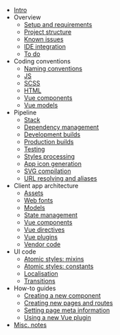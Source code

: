 
- [Intro](README.md)
- Overview
	- [Setup and requirements](overview/setup.md)
	- [Project structure](overview/project-structure.md)
	- [Known issues](overview/known-issues.md)
	- [IDE integration](overview/ide.md)
	- [To do](overview/todo.md)
- Coding conventions
	- [Naming conventions](conventions/naming.md)
	- [JS](conventions/js.md)
	- [SCSS](conventions/scss.md)
	- [HTML](conventions/html.md)
	- [Vue components](conventions/vue-components.md)
	- [Vue models](conventions/vue-models.md)
- Pipeline
	- [Stack](pipeline/stack.md)
	- [Dependency management](pipeline/dependencies.md)
	- [Development builds](pipeline/development.md)
	- [Production builds](pipeline/production.md)
	- [Testing](pipeline/testing.md)
	- [Styles processing](pipeline/styles.md)
	- [App icon generation](pipeline/app-icons.md)
	- [SVG compilation](pipeline/svg-compilation.md)
	- [URL resolving and aliases](pipeline/urls.md)
- Client app architecture
	- [Assets](app/assets.md)
	- [Web fonts](app/webfonts.md)
	- [Models](app/models.md)
	- [State management](app/state.md)
	- [Vue components](app/components.md)
	- [Vue directives](app/directives.md)
	- [Vue plugins](app/plugins.md)
	- [Vendor code](app/vendor.md)
- UI code
	- [Atomic styles: mixins](ui/scss-mixins.md)
	- [Atomic styles: constants](ui/scss-constants.md)
	- [Localisation](ui/localisation.md)
	- [Transitions](ui/transitions.md)
- How-to guides
	- [Creating a new component](howto/creating-components.md)
	- [Creating new pages and routes](howto/routes.md)
	- [Setting page meta information](howto/meta.md)
	- [Using a new Vue plugin](howto/vue-plugin.md)
- [Misc. notes](notes.md)
